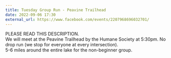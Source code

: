 ```yaml
---
title: Tuesday Group Run - Peavine Trailhead
date: 2022-09-06 17:30
external_url: https://www.facebook.com/events/2207968696032701/
---
```

PLEASE READ THIS DESCRIPTION. <br>
  We will meet at the Peavine Trailhead by the Humane Society at 5&#58;30pm. No drop run (we stop for everyone at every intersection). <br>
  5-6 miles around the entire lake for the non-beginner group. <br>
  <br>
  
